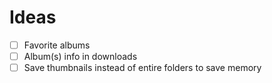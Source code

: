 # Ideas
- [ ] Favorite albums
- [ ] Album(s) info in downloads
- [ ] Save thumbnails instead of entire folders to save memory